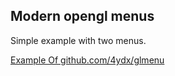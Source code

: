 ## Modern opengl menus 

Simple example with two menus.

[Example Of github.com/4ydx/glmenu](https://github.com/4ydx/glmenu)
